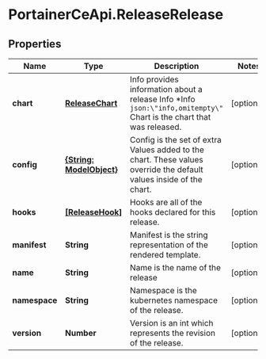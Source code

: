 # PortainerCeApi.ReleaseRelease

## Properties
Name | Type | Description | Notes
------------ | ------------- | ------------- | -------------
**chart** | [**ReleaseChart**](ReleaseChart.md) | Info provides information about a release Info *Info `json:\"info,omitempty\"` Chart is the chart that was released. | [optional] 
**config** | [**{String: ModelObject}**](ModelObject.md) | Config is the set of extra Values added to the chart. These values override the default values inside of the chart. | [optional] 
**hooks** | [**[ReleaseHook]**](ReleaseHook.md) | Hooks are all of the hooks declared for this release. | [optional] 
**manifest** | **String** | Manifest is the string representation of the rendered template. | [optional] 
**name** | **String** | Name is the name of the release | [optional] 
**namespace** | **String** | Namespace is the kubernetes namespace of the release. | [optional] 
**version** | **Number** | Version is an int which represents the revision of the release. | [optional] 


